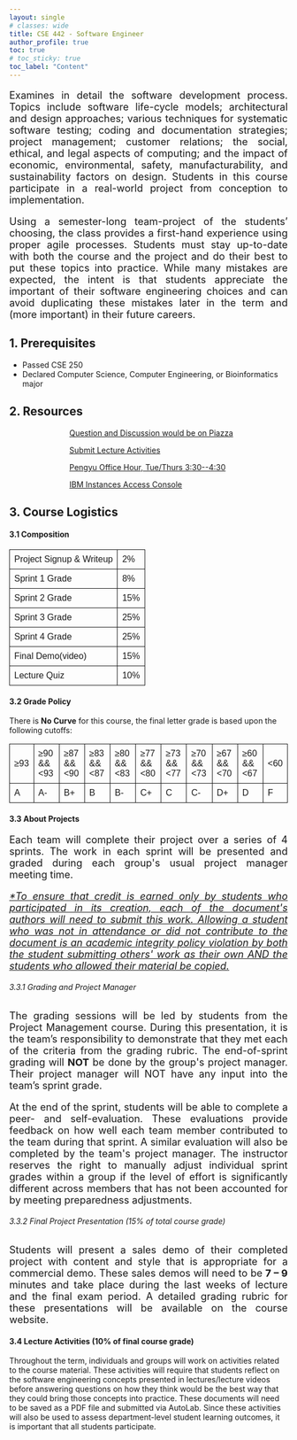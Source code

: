 ```yaml
---
layout: single
# classes: wide
title: CSE 442 - Software Engineer
author_profile: true
toc: true
# toc_sticky: true
toc_label: "Content"
---
```


<p style='font-size:18px;text-align:justify'>
Examines in detail the software development process. Topics include software life-cycle models; architectural and design
approaches; various techniques for systematic software testing; coding and documentation strategies; project management;
customer relations; the social, ethical, and legal aspects of computing; and the impact of economic, environmental, safety,
manufacturability, and sustainability factors on design. Students in this course participate in a real-world project from
conception to implementation. 
</p>

<p style='font-size:18px;text-align:justify'>
Using a semester-long team-project of the students’ choosing, the class provides a first-hand experience using proper agile
processes. Students must stay up-to-date with both the course and the project and do their best to put these topics into
practice. While many mistakes are expected, the intent is that students appreciate the important of their software engineering
choices and can avoid duplicating these mistakes later in the term and (more important) in their future careers.
</p>

## 1. Prerequisites

- Passed CSE 250
- Declared Computer Science, Computer Engineering, or Bioinformatics major

## 2. Resources

<style>
piaaza {
	margin: 0;
	padding: 32px 0 36px 85px;
	list-style: none;
	background-image: url("./assets/logos/piazza.png");
	background-repeat: no-repeat;
	background-position: left center;
	background-size: 75px;
}
autolab {
	margin: 0;
	padding: 32px 0 36px 85px;
	list-style: none;
	background-image: url("./assets/logos/autolab.svg");
	background-repeat: no-repeat;
	background-position: left center;
	background-size: 45px;
}
slack {
	margin: 0;
	padding: 32px 0 36px 85px;
	list-style: none;
	background-image: url("./assets/logos/zoom.png");
	background-repeat: no-repeat;
	background-position: left center;
	background-size: 40px;
}

IBM {
	margin: 0;
	padding: 32px 0 36px 85px;
	list-style: none;
	background-image: url("./assets/logos/IBM.png");
	background-repeat: no-repeat;
	background-position: left center;
	background-size: 50px;
}

table {
  font-family: arial, sans-serif;
  border-collapse: collapse;
  width: 100%;
  margin-left:auto;
  margin-right:auto;
}

td, th {
  border: 1px solid;
  text-align: left;
  padding: 8px;
}


</style>

<ul>
<a href="https://piazza.com/class/kykeiihy8uc6mm">
  <piaaza> Question and Discussion would be on Piazza</piaaza>
</a>
</ul>

<ul>
<a href="https://autograder.cse.buffalo.edu/courses/CSE442-s22-real/assessments">
  <autolab> Submit Lecture Activities</autolab>
</a>
</ul>

<ul>
<a href="https://buffalo.zoom.us/j/7548242736?pwd=cGI2MExZNWpXaE0xZUJaVVh3citrdz09">
  <slack> Pengyu Office Hour, Tue/Thurs 3:30--4:30 </slack>
</a>
</ul>

<ul>
<a href="">
  <IBM> IBM Instances Access Console </IBM>
</a>
</ul>


## 3. Course Logistics 
#### 3.1 Composition
<table>
  <tr>
    <td>Project Signup & Writeup</td>
    <td>2%</td>
  </tr>
  <tr>
    <td>Sprint 1 Grade</td>
    <td>8%</td>
  </tr>
  <tr>
    <td>Sprint 2 Grade</td>
    <td>15%</td>
  </tr>
  <tr>
    <td>Sprint 3 Grade</td>
    <td>25%</td>
  </tr>
  <tr>
    <td>Sprint 4 Grade</td>
    <td>25%</td>
  </tr>
  <tr>
    <td>Final Demo(video)</td>
    <td>15%</td>
  </tr>
  <tr>
    <td>Lecture Quiz</td>
    <td>10%</td>
  </tr>
</table>

#### 3.2 Grade Policy
There is **No Curve** for this course, the final letter grade is based upon the following cutoffs:
<table>
  <tr>
    <td>&ge;93</td>
    <td>&ge;90 && &lt;93 </td>
    <td>&ge;87 && &lt;90 </td>
    <td>&ge;83 && &lt;87 </td>
    <td>&ge;80 && &lt;83 </td>
    <td>&ge;77 && &lt;80 </td>
    <td>&ge;73 && &lt;77 </td>
    <td>&ge;70 && &lt;73 </td>
    <td>&ge;67 && &lt;70 </td>
    <td>&ge;60 && &lt;67 </td>
    <td>&lt;60  </td>
  </tr>
  <tr>
    <td>A</td>
    <td>A- </td>
    <td>B+ </td>
    <td>B </td>
    <td>B- </td>
    <td>C+ </td>
    <td>C </td>
    <td>C- </td>
    <td>D+ </td>
    <td>D </td>
    <td>F </td>
  </tr>
</table>

#### 3.3 About Projects
<p style='font-size:18px;text-align:justify'>
Each team will complete their project over a series of 4 sprints. The work in each sprint will be presented and graded during
each group's usual project manager meeting time.
</p>

<p style='font-size:18px;text-align:justify'>
<i><u>*To ensure that credit is earned only by students who participated in its creation, each of the document's authors will need to
submit this work. Allowing a student who was not in attendance or did not contribute to the document is an academic integrity
policy violation by both the student submitting others' work as their own AND the students who allowed their material be
copied.</u></i>
</p>

###### 3.3.1 Grading and Project Manager
<p style='font-size:18px; text-align:justify'>
The grading sessions will be led by students from the Project Management course. During this presentation, it is the team’s responsibility to demonstrate that they met each of the criteria from the grading rubric. The end-of-sprint grading will <b>NOT</b> be done by the group's project manager. Their project manager will NOT have any input into
the team’s sprint grade.
</p>

<p style='font-size:18px; text-align:justify'>
At the end of the sprint, students will be able to complete a peer- and self-evaluation. These evaluations provide feedback on
how well each team member contributed to the team during that sprint. A similar evaluation will also be completed by the
team's project manager. The instructor reserves the right to manually adjust individual sprint grades within a group if the level
of effort is significantly different across members that has not been accounted for by meeting preparedness adjustments.
</p>

###### 3.3.2 Final Project Presentation (15% of total course grade)
<p style='font-size:18px; text-align:justify'>
Students will present a sales demo of their completed project with content and style that is appropriate for a commercial demo.
These sales demos will need to be <b>7 – 9</b> minutes and take place during the last weeks of lecture and the final exam period. A
detailed grading rubric for these presentations will be available on the course website.
</p>

#### 3.4 Lecture Activities (10% of final course grade)
Throughout the term, individuals and groups will work on activities related to the course material. These activities will require
that students reflect on the software engineering concepts presented in lectures/lecture videos before answering questions on
how they think would be the best way that they could bring those concepts into practice. These documents will need to be
saved as a PDF file and submitted via AutoLab. Since these activities will also be used to assess department-level student
learning outcomes, it is important that all students participate. 